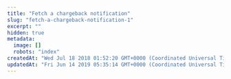 ```yaml
---
title: "Fetch a chargeback notification"
slug: "fetch-a-chargeback-notification-1"
excerpt: ""
hidden: true
metadata: 
  image: []
  robots: "index"
createdAt: "Wed Jul 18 2018 01:52:20 GMT+0000 (Coordinated Universal Time)"
updatedAt: "Fri Jun 14 2019 05:35:14 GMT+0000 (Coordinated Universal Time)"
---
```

